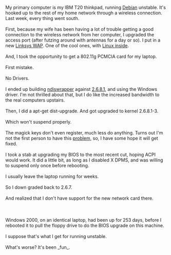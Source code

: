 <html><body><p>My primary computer is my IBM T20 thinkpad, running <a href="http://www.debian.org/">Debian</a> unstable. It's hooked up to the rest of my home network through a wireless connection. Last week, every thing went south.
<br><br>First, because my wife has been having a lot of trouble getting a good connection to the wireless network from her computer, I upgraded the access port (after futzing around with antennas for a day or so). I put in a new <a href="http://www.linksys.com/products/product.asp?grid=33&amp;scid=35&amp;prid=608">Linksys WAP</a>. One of the cool ones, with <a href="http://www.linksys.com/support/gpl.asp">Linux inside</a>.<span title="Link" onmousedown="CheckFormatting(event);FormatbarButton('richeditorframe', this, 8);ButtonMouseDown(this);"></span>
<br><br>And, I took the opportunity to get a 802.11g PCMCIA card for my laptop.
<br><br>First mistake.
<br><br>No Drivers.
<br><br>I ended up building <a href="http://ndiswrapper.sourceforge.net/">ndiswrapper</a> against <a href="http://packages.debian.org/unstable/base/kernel-image-2.6.8-1-686">2.6.8.1</a>, and using the Windows driver. I'm not thrilled about that, but I do like the increased bandwidth to the real computers upstairs.
<br><br>Then, I did a apt-get dist-upgrade. And got upgraded to kernel 2.6.8.1-3.
<br><br>Which won't suspend properly.
<br><br>The magick keys don't even register, much less do anything. Turns out I'm not the first person to have this <a href="http://bugs.debian.org/cgi-bin/pkgreport.cgi?pkg=kernel-image-2.6.8-1-686">problem,</a> so, I have some hope it will get fixed.
<br><br>I took a stab at upgrading my BIOS to the most recent cut, hoping ACPI would work. It did a little bit, as long as I disabled X DPMS, and was willing to suspend only once before rebooting.
<br><br>I usually leave the laptop running for weeks.
<br><br>So I down graded back to 2.6.7.
<br><br>And realized that I don't have support for the new network card there.
<br><br><sigh><br><br>Windows 2000, on an identical laptop, had been up for 253 days, before I rebooted it to pull the floppy drive to do the BIOS upgrade on this machine.
<br><br>I suppose that's what I get for running unstable.
<br><br>What's worse? It's been <span>_fun_</span>.
<br><br><br><br></sigh></p></body></html>